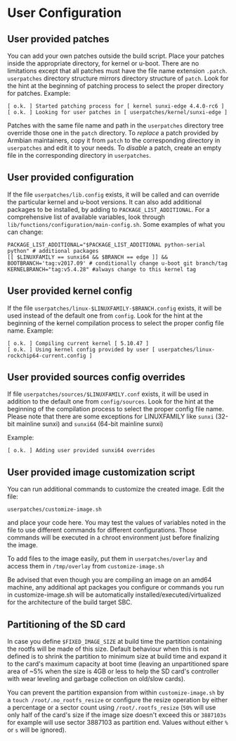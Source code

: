 # User Configuration

## User provided patches

You can add your own patches outside the build script. Place your patches inside the appropriate directory, for kernel or u-boot. There are no limitations except that all patches must have the file name extension `.patch`. `userpatches` directory structure mirrors directory structure of `patch`. Look for the hint at the beginning of patching process to select the proper directory for patches. Example:

    [ o.k. ] Started patching process for [ kernel sunxi-edge 4.4.0-rc6 ]
    [ o.k. ] Looking for user patches in [ userpatches/kernel/sunxi-edge ]

Patches with the same file name and path in the `userpatches` directory tree override those one in the `patch` directory. To _replace_ a patch provided by Armbian maintainers, copy it from `patch` to the corresponding directory in `userpatches` and edit it to your needs. To _disable_ a patch, create an empty file in the corresponding directory in `userpatches`.

## User provided configuration

If the file `userpatches/lib.config` exists, it will be called and can override the particular kernel and u-boot versions. It can also add additional packages to be installed, by adding to `PACKAGE_LIST_ADDITIONAL`. For a comprehensive list of available variables, look through  `lib/functions/configuration/main-config.sh`. Some examples of what you can change:

    PACKAGE_LIST_ADDITIONAL="$PACKAGE_LIST_ADDITIONAL python-serial python" # additional packages
    [[ $LINUXFAMILY == sunxi64 && $BRANCH == edge ]] && BOOTBRANCH='tag:v2017.09' # conditionally change u-boot git branch/tag
    KERNELBRANCH="tag:v5.4.28" #always change to this kernel tag

## User provided kernel config

If the file `userpatches/linux-$LINUXFAMILY-$BRANCH.config` exists, it will be used instead of the default one from `config`. Look for the hint at the beginning of the kernel compilation process to select the proper config file name. Example:

    [ o.k. ] Compiling current kernel [ 5.10.47 ]
    [ o.k. ] Using kernel config provided by user [ userpatches/linux-rockchip64-current.config ]

## User provided sources config overrides

If file `userpatches/sources/$LINUXFAMILY.conf` exists, it will be used in addition to the default one from `config/sources`. Look for the hint at the beginning of the compilation process to select the proper config file name.
Please note that there are some exceptions for LINUXFAMILY like `sunxi` (32-bit mainline sunxi) and `sunxi64` (64-bit mainline sunxi)

Example:
	
	[ o.k. ] Adding user provided sunxi64 overrides
	
## User provided image customization script

You can run additional commands to customize the created image. Edit the file:

    userpatches/customize-image.sh

and place your code here. You may test the values of variables noted in the file to use different commands for different configurations. Those commands will be executed in a chroot environment just before finalizing the image.

To add files to the image easily, put them in `userpatches/overlay` and access them in `/tmp/overlay` from `customize-image.sh`

Be advised that even though you are compiling an image on an amd64 machine, any additional apt packages you configure or commands you run in customize-image.sh will be automatically installed/executed/virtualized for the architecture of the build target SBC.

## Partitioning of the SD card

In case you define `$FIXED_IMAGE_SIZE` at build time the partition containing the rootfs will be made of this size. Default behaviour when this is not defined is to shrink the partition to minimum size at build time and expand it to the card's maximum capacity at boot time (leaving an unpartitioned spare area of ~5% when the size is 4GB or less to help the SD card's controller with wear leveling and garbage collection on old/slow cards).

You can prevent the partition expansion from within `customize-image.sh` by a `touch /root/.no_rootfs_resize` or configure the resize operation by either a percentage or a sector count using `/root/.rootfs_resize` (`50%` will use only half of the card's size if the image size doesn't exceed this or `3887103s` for example will use sector 3887103 as partition end. Values without either `%` or `s` will be ignored).

